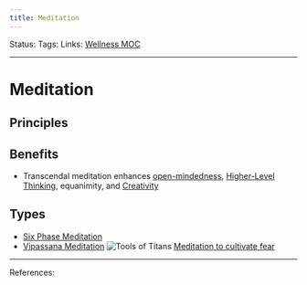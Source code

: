 ```yaml
---
title: Meditation
---
```

Status:
Tags:
Links: [Wellness MOC](out/wellness-moc.md)
___
# Meditation
## Principles
## Benefits
- Transcendal meditation enhances [open-mindedness](out/open-mindedness.md), [Higher-Level Thinking](out/higher-level-thinking.md), equanimity, and [Creativity](None)
## Types
- [Six Phase Meditation](None)
- [Vipassana Meditation](out/vipassana-meditation.md)
![Tools of Titans](out/kindle-highlights/tools-of-titans.md#^24fh0n)
[Meditation to cultivate fear](out/meditation-to-cultivate-fear.md)
___
References: